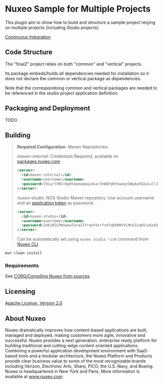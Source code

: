# Nuxeo Sample for Multiple Projects

This plugin aim to show how to build and structure a sample project relying on multiple projects (including Studio
projects).

[Continuous Integration](https://jenkins.platform.dev.nuxeo.com/job/nuxeo/job/nuxeo-sample-multi-projects/)

## Code Structure

The "final2" project relies on both "common" and "vertical" projects.

Its package embeds/holds all dependencies needed for installation so it does not declare the common or vertical package
as dependencies.

Note that the correspondoing common and vertical packages are needed to be referenced in the studio project application
definition.

## Packaging and Deployment

TODO

## Building

> **Required Configuration**:
> Maven Repositories:
>
> *maven-internal*: Credentials Required, available on [packages.nuxeo.com](https://packages.nuxeo.com)
>
> ```xml
> <server>
>   <id>maven-internal</id>
>   <username>username</username>
>   <password>{9iw/tVNC+AgHtewewqeqidsa/3nWQFgKfeweqzGWpAyHIAuCull3IrrMOT8V112368sgw=}</password>
> </server>
> ```
>
> *nuxeo-studio*: NOS Studio Maven repository. Use account username and an [application token](https://doc.nuxeo.com/studio/token-management/) as password.
>
> ```xml
> <server>
>   <id>nuxeo-studio</id>
>   <username>username</username>
>   <password>{mXjWZLPWowewfa+aZIYrewfds+fsdfq6bRNYVLMn53iqO5cw5xEewqrFUrewr/Szpf}</password>
> </server>
> ```
>
> Can be automatically set using `nuxeo studio link` command from [Nuxeo CLI](https://github.com/nuxeo/nuxeo-cli).

```bash
mvn clean install
```

### Requirements

See [CORG/Compiling Nuxeo from sources](http://doc.nuxeo.com/x/xION)

## Licensing

[Apache License, Version 2.0](http://www.apache.org/licenses/LICENSE-2.0)

## About Nuxeo

Nuxeo dramatically improves how content-based applications are built, managed and deployed, making customers more agile, innovative and successful. Nuxeo provides a next generation, enterprise ready platform for building traditional and cutting-edge content oriented applications. Combining a powerful application development environment with SaaS-based tools and a modular architecture, the Nuxeo Platform and Products provide clear business value to some of the most recognizable brands including Verizon, Electronic Arts, Sharp, FICO, the U.S. Navy, and Boeing. Nuxeo is headquartered in New York and Paris. More information is available at www.nuxeo.com.
